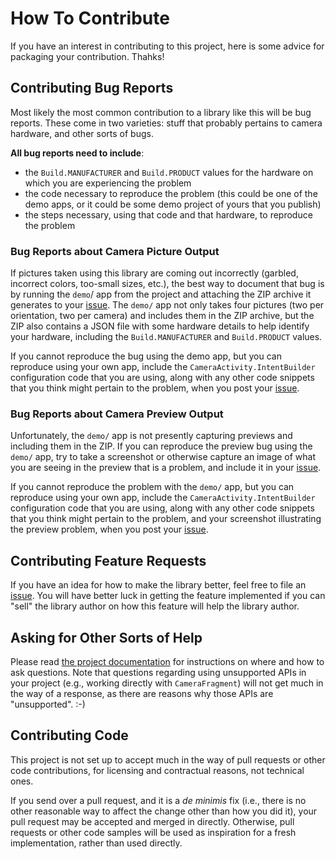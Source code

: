 # How To Contribute

If you have an interest in contributing to this project, here is some advice for packaging your contribution. Thahks!

## Contributing Bug Reports

Most likely the most common contribution to a library like this will be bug reports. These come in two varieties: stuff that
probably pertains to camera hardware, and other sorts of bugs.

**All bug reports need to include**:

- the `Build.MANUFACTURER` and `Build.PRODUCT` values for the hardware on which you are experiencing the problem
- the code necessary to reproduce the problem (this could be one of the demo apps, or it could be some demo project of yours that you publish)
- the steps necessary, using that code and that hardware, to reproduce the problem

### Bug Reports about Camera Picture Output

If pictures taken using this library are coming out incorrectly (garbled, incorrect colors, too-small sizes, etc.), the
best way to document that bug is by running the `demo`/ app from the project and attaching the ZIP archive it generates
to your [issue](https://github.com/commonsguy/cwac-cam2/issues). The `demo/` app not only takes four pictures (two per
orientation, two per camera) and includes them in the ZIP archive, but the ZIP also contains a JSON file with some
hardware details to help identify your hardware, including the
`Build.MANUFACTURER` and `Build.PRODUCT` values.

If you cannot reproduce the bug using the demo app, but you can reproduce using your own app, include the
`CameraActivity.IntentBuilder` configuration code that you are using, along with any other code snippets that you think
might pertain to the problem, when you post your [issue](https://github.com/commonsguy/cwac-cam2/issues).

### Bug Reports about Camera Preview Output

Unfortunately, the `demo/` app is not presently capturing previews and including them in the ZIP. If you can
reproduce the preview bug using the `demo/` app, try to take a screenshot or otherwise capture an image of what
you are seeing in the preview that is a problem, and include it in your
[issue](https://github.com/commonsguy/cwac-cam2/issues).

If you cannot reproduce the problem with the `demo/` app, but you can reproduce using your own app, include the
`CameraActivity.IntentBuilder` configuration code that you are using, along with any other code snippets that you think
might pertain to the problem, and your screenshot illustrating the preview problem,
when you post your [issue](https://github.com/commonsguy/cwac-cam2/issues).

## Contributing Feature Requests

If you have an idea for how to make the library better, feel free to file an [issue](https://github.com/commonsguy/cwac-cam2/issues).
You will have better luck in getting the feature implemented if you can "sell" the library author
on how this feature will help the library author.

## Asking for Other Sorts of Help

Please read [the project documentation](https://github.com/commonsguy/cwac-cam2#questions)
for instructions on where and how to ask questions. Note that questions
regarding using unsupported APIs in your project (e.g., working
directly with `CameraFragment`) will not get much in the way of a response,
as there are reasons why those APIs are "unsupported". :-)

## Contributing Code

This project is not set up to accept much in the way of pull requests or other code contributions, for
licensing and contractual reasons, not technical ones.

If you send over a pull request, and it is a *de minimis* fix (i.e., there is no other reasonable way to
affect the change other than how you did it), your pull request may be accepted and merged in directly.
Otherwise, pull requests or other code samples will be used as inspiration for a fresh implementation,
rather than used directly.
